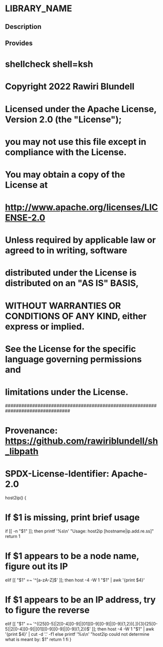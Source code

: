# LIBRARY_NAME

## Description

## Provides
# shellcheck shell=ksh

# Copyright 2022 Rawiri Blundell
#
# Licensed under the Apache License, Version 2.0 (the "License");
# you may not use this file except in compliance with the License.
# You may obtain a copy of the License at
#
#     http://www.apache.org/licenses/LICENSE-2.0
#
# Unless required by applicable law or agreed to in writing, software
# distributed under the License is distributed on an "AS IS" BASIS,
# WITHOUT WARRANTIES OR CONDITIONS OF ANY KIND, either express or implied.
# See the License for the specific language governing permissions and
# limitations under the License.
################################################################################
# Provenance: https://github.com/rawiriblundell/sh_libpath
# SPDX-License-Identifier: Apache-2.0

host2ip() {
  # If $1 is missing, print brief usage
  if [[ -n "$1" ]]; then
    printf '%s\n' "Usage: host2ip [hostname|ip.add.re.ss]"
    return 1
  # If $1 appears to be a node name, figure out its IP
  elif [[ "$1" =~ '^[a-zA-Z]$' ]]; then
    host -4 -W 1 "$1" | awk '{print $4}'
  # If $1 appears to be an IP address, try to figure the reverse  
  elif [[ "$1" =~ '^((25[0-5]|2[0-4][0-9]|[01][0-9][0-9]|[0-9]{1,2})[.]){3}(25[0-5]|2[0-4][0-9]|[01][0-9][0-9]|[0-9]{1,2})$' ]]; then
    host -4 -W 1 "$1" | awk '{print $4}' | cut -d '.' -f1
  else
    printf '%s\n' "host2ip could not determine what is meant by: $1"
    return 1
  fi
}
